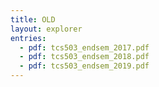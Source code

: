 ```yaml
---
title: OLD
layout: explorer
entries:
  - pdf: tcs503_endsem_2017.pdf
  - pdf: tcs503_endsem_2018.pdf
  - pdf: tcs503_endsem_2019.pdf
---
```

